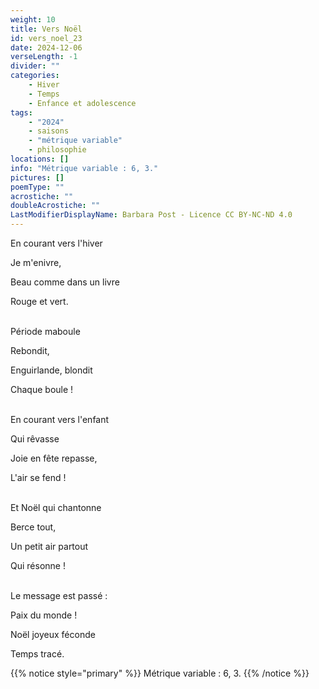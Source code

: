 ```yaml
---
weight: 10
title: Vers Noël
id: vers_noel_23
date: 2024-12-06
verseLength: -1
divider: ""
categories:
    - Hiver
    - Temps
    - Enfance et adolescence
tags:
    - "2024"
    - saisons
    - "métrique variable"
    - philosophie
locations: []
info: "Métrique variable : 6, 3."
pictures: []
poemType: ""
acrostiche: ""
doubleAcrostiche: ""
LastModifierDisplayName: Barbara Post - Licence CC BY-NC-ND 4.0
---
```

En courant vers l'hiver

Je m'enivre,

Beau comme dans un livre

Rouge et vert.

 \
Période maboule

Rebondit,

Enguirlande, blondit

Chaque boule !

 \
En courant vers l'enfant

Qui rêvasse

Joie en fête repasse,

L'air se fend !

 \
Et Noël qui chantonne

Berce tout,

Un petit air partout

Qui résonne !

 \
Le message est passé :

Paix du monde !

Noël joyeux féconde

Temps tracé.

{{% notice style="primary" %}}
Métrique variable : 6, 3.
{{% /notice %}}